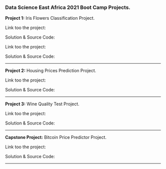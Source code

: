 ### **Data Science East Africa 2021 Boot Camp Projects.** 


**Project 1:** Iris Flowers Classification Project.

Link too the project:  


Solution & Source Code:

Link too the project:  


Solution & Source Code:
___


**Project 2:** Housing Prices Prediction Project.

Link too the project:  


Solution & Source Code:

___

**Project 3:**  Wine Quality Test Project.

Link too the project:  


Solution & Source Code:


___

**Capstone Project:** Bitcoin Price Predictor Project.

Link too the project:  


Solution & Source Code:


___